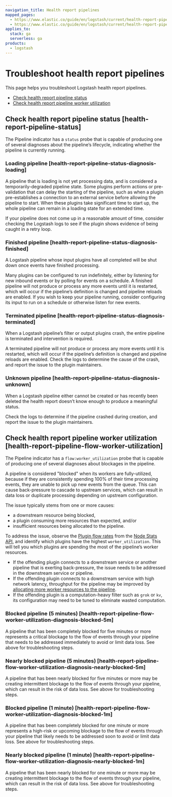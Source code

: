 ```yaml
---
navigation_title: Health report pipelines
mapped_pages:
  - https://www.elastic.co/guide/en/logstash/current/health-report-pipeline-status.html
  - https://www.elastic.co/guide/en/logstash/current/health-report-pipeline-flow-worker-utilization.html
applies_to:
  stack: ga
  serverless: ga
products:
  - logstash
---
```


# Troubleshoot health report pipelines

This page helps you troubleshoot Logstash health report pipelines.

* [Check health report pipeline status](#health-report-pipeline-status)
* [Check health report pipeline worker utilization](#health-report-pipeline-flow-worker-utilization)

## Check health report pipeline status [health-report-pipeline-status]

The Pipeline indicator has a `status` probe that is capable of producing one of several diagnoses about the pipeline’s lifecycle, indicating whether the pipeline is currently running.

### Loading pipeline [health-report-pipeline-status-diagnosis-loading]

A pipeline that is loading is not yet processing data, and is considered a temporarily-degraded pipeline state. Some plugins perform actions or pre-validation that can delay the starting of the pipeline, such as when a plugin pre-establishes a connection to an external service before allowing the pipeline to start. When these plugins take significant time to start up, the whole pipeline can remain in a loading state for an extended time.

If your pipeline does not come up in a reasonable amount of time, consider checking the Logstash logs to see if the plugin shows evidence of being caught in a retry loop.


### Finished pipeline [health-report-pipeline-status-diagnosis-finished]

A Logstash pipeline whose input plugins have all completed will be shut down once events have finished processing.

Many plugins can be configured to run indefinitely, either by listening for new inbound events or by polling for events on a schedule. A finished pipeline will not produce or process any more events until it is restarted, which will occur if the pipeline’s definition is changed and pipeline reloads are enabled. If you wish to keep your pipeline running, consider configuring its input to run on a schedule or otherwise listen for new events.


### Terminated pipeline [health-report-pipeline-status-diagnosis-terminated]

When a Logstash pipeline’s filter or output plugins crash, the entire pipeline is terminated and intervention is required.

A terminated pipeline will not produce or process any more events until it is restarted, which will occur if the pipeline’s definition is changed and pipeline reloads are enabled. Check the logs to determine the cause of the crash, and report the issue to the plugin maintainers.


### Unknown pipeline [health-report-pipeline-status-diagnosis-unknown]

When a Logstash pipeline either cannot be created or has recently been deleted the health report doesn’t know enough to produce a meaningful status.

Check the logs to determine if the pipeline crashed during creation, and report the issue to the plugin maintainers.


## Check health report pipeline worker utilization [health-report-pipeline-flow-worker-utilization]

The Pipeline indicator has a `flow:worker_utilization` probe that is capable of producing one of several diagnoses about blockages in the pipeline.

A pipeline is considered "blocked" when its workers are fully-utilized, because if they are consistently spending 100% of their time processing events, they are unable to pick up new events from the queue. This can cause back-pressure to cascade to upstream services, which can result in data loss or duplicate processing depending on upstream configuration.

The issue typically stems from one or more causes:

* a downstream resource being blocked,
* a plugin consuming more resources than expected, and/or
* insufficient resources being allocated to the pipeline.

To address the issue, observe the [Plugin flow rates](https://www.elastic.co/docs/api/doc/logstash#plugin-flow-rates) from the [Node Stats API](https://www.elastic.co/docs/api/doc/logstash), and identify which plugins have the highest `worker_utilization`. This will tell you which plugins are spending the most of the pipeline’s worker resources.

* If the offending plugin connects to a downstream service or another pipeline that is exerting back-pressure, the issue needs to be addressed in the downstream service or pipeline.
* If the offending plugin connects to a downstream service with high network latency, throughput for the pipeline may be improved by [allocating more worker resources to the pipeline](logstash://reference/tuning-logstash.md#tuning-logstash-settings).
* If the offending plugin is a computation-heavy filter such as `grok` or `kv`, its configuration may need to be tuned to eliminate wasted computation.

### Blocked pipeline (5 minutes) [health-report-pipeline-flow-worker-utilization-diagnosis-blocked-5m]

A pipeline that has been completely blocked for five minutes or more represents a critical blockage to the flow of events through your pipeline that needs to be addressed immediately to avoid or limit data loss. See above for troubleshooting steps.


### Nearly blocked pipeline (5 minutes) [health-report-pipeline-flow-worker-utilization-diagnosis-nearly-blocked-5m]

A pipeline that has been nearly blocked for five minutes or more may be creating intermittent blockage to the flow of events through your pipeline, which can result in the risk of data loss. See above for troubleshooting steps.


### Blocked pipeline (1 minute) [health-report-pipeline-flow-worker-utilization-diagnosis-blocked-1m]

A pipeline that has been completely blocked for one minute or more represents a high-risk or upcoming blockage to the flow of events through your pipeline that likely needs to be addressed soon to avoid or limit data loss. See above for troubleshooting steps.


### Nearly blocked pipeline (1 minute) [health-report-pipeline-flow-worker-utilization-diagnosis-nearly-blocked-1m]

A pipeline that has been nearly blocked for one minute or more may be creating intermittent blockage to the flow of events through your pipeline, which can result in the risk of data loss. See above for troubleshooting steps.
